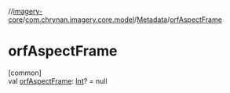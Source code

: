 //[imagery-core](../../../index.md)/[com.chrynan.imagery.core.model](../index.md)/[Metadata](index.md)/[orfAspectFrame](orf-aspect-frame.md)

# orfAspectFrame

[common]\
val [orfAspectFrame](orf-aspect-frame.md): [Int](https://kotlinlang.org/api/latest/jvm/stdlib/kotlin/-int/index.html)? = null

